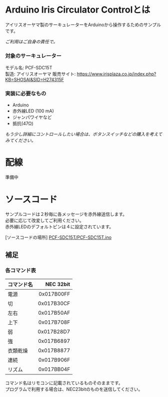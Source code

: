 # Arduino Iris Circulator Controlとは
アイリスオーヤマ製のサーキュレーターをArduinoから操作するためのサンプルです。  
  
_ご利用はご自身の責任で。_

### 対象のサーキュレーター 
モデル名: PCF-SDC15T  
製造: アイリスオーヤマ 
販売サイト: https://www.irisplaza.co.jp/index.php?KB=SHOSAI&SID=H274315F  

### 実装に必要なもの
* Arduino  
* 赤外線LED (100 mA)  
* ジャンパワイヤなど   
* 抵抗(47Ω)  
  
_もう少し詳細にコントロールしたい場合は、ボタンスイッチなどの購入を考えてみてください。_

# 配線
準備中

# ソースコード
サンプルコードは２秒毎に各メッセージを赤外線送信します。  
必要に応じて改変してご利用ください。  
赤外線LEDのデフォルトピンは４に設定されています。
  
[ソースコードの場所] [PCF-SDC15T/PCF-SDC15T.ino](PCF-SDC15T/PCF-SDC15T.ino)

## 補足
### 各コマンド表
|コマンド名|NEC 32bit|
|:-----------|------------:|
|電源|0x017B00FF|
|切|0x017B30CF|
|左右|0x017B50AF|
|上下|0x017B708F|
|弱|0x017B28D7|
|強|0x017B6897|
|衣類乾燥|0x017B8877|
|連続|0x017B906F|
|リズム|0x017BB04F|

コマンド名はリモコンに記載されているものそのままです。  
プログラムで利用する場合は、NEC23bitのものを送信してください。
